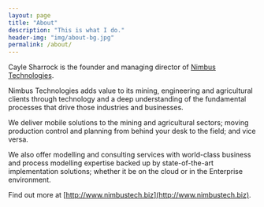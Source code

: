 ```yaml
---
layout: page
title: "About"
description: "This is what I do."
header-img: "img/about-bg.jpg"
permalink: /about/
---
```


Cayle Sharrock is the founder and managing director of [Nimbus Technologies](http://www.nimbustech.biz).

Nimbus Technologies adds value to its mining, engineering and agricultural clients through technology and a deep understanding of the fundamental processes that drive those industries and businesses.

We deliver mobile solutions to the mining and agricultural sectors; moving production control and planning from behind your desk to the field; and vice versa.

We also offer modelling and consulting services with world-class business and process modelling expertise backed up by state-of-the-art implementation solutions; whether it be on the cloud or in the Enterprise environment.

Find out more at [http://www.nimbustech.biz](http://www.nimbustech.biz).


